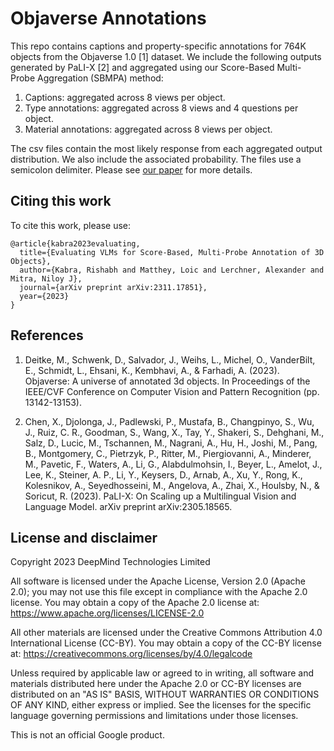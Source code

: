 # Objaverse Annotations

This repo contains captions and property-specific annotations for 764K objects
from the Objaverse 1.0 [1] dataset. We include the following outputs generated
by PaLI-X [2] and aggregated using our Score-Based Multi-Probe Aggregation
(SBMPA) method:

1.  Captions: aggregated across 8 views per object.
2.  Type annotations: aggregated across 8 views and 4 questions per object.
3.  Material annotations: aggregated across 8 views per object.

The csv files contain the most likely response from each aggregated output
distribution. We also include the associated probability. The files use a
semicolon delimiter. Please see [our paper](https://arxiv.org/abs/2311.17851)
for more details.

## Citing this work

To cite this work, please use:

```
@article{kabra2023evaluating,
  title={Evaluating VLMs for Score-Based, Multi-Probe Annotation of 3D Objects},
  author={Kabra, Rishabh and Matthey, Loic and Lerchner, Alexander and Mitra, Niloy J},
  journal={arXiv preprint arXiv:2311.17851},
  year={2023}
}
```

## References

1.  Deitke, M., Schwenk, D., Salvador, J., Weihs, L., Michel, O., VanderBilt, E., Schmidt, L., Ehsani, K., Kembhavi, A., & Farhadi, A. (2023). Objaverse: A universe of annotated 3d objects. In Proceedings of the IEEE/CVF Conference on Computer Vision and Pattern Recognition (pp. 13142-13153).

2. Chen, X., Djolonga, J., Padlewski, P., Mustafa, B., Changpinyo, S., Wu, J., Ruiz, C. R., Goodman, S., Wang, X., Tay, Y., Shakeri, S., Dehghani, M., Salz, D., Lucic, M., Tschannen, M., Nagrani, A., Hu, H., Joshi, M., Pang, B., Montgomery, C., Pietrzyk, P., Ritter, M., Piergiovanni, A., Minderer, M., Pavetic, F., Waters, A., Li, G., Alabdulmohsin, I., Beyer, L., Amelot, J., Lee, K., Steiner, A. P., Li, Y., Keysers, D., Arnab, A., Xu, Y., Rong, K., Kolesnikov, A., Seyedhosseini, M., Angelova, A., Zhai, X., Houlsby, N., & Soricut, R. (2023). PaLI-X: On Scaling up a Multilingual Vision and Language Model. arXiv preprint arXiv:2305.18565.


## License and disclaimer

Copyright 2023 DeepMind Technologies Limited

All software is licensed under the Apache License, Version 2.0 (Apache 2.0);
you may not use this file except in compliance with the Apache 2.0 license.
You may obtain a copy of the Apache 2.0 license at:
https://www.apache.org/licenses/LICENSE-2.0

All other materials are licensed under the Creative Commons Attribution 4.0
International License (CC-BY). You may obtain a copy of the CC-BY license at:
https://creativecommons.org/licenses/by/4.0/legalcode

Unless required by applicable law or agreed to in writing, all software and
materials distributed here under the Apache 2.0 or CC-BY licenses are
distributed on an "AS IS" BASIS, WITHOUT WARRANTIES OR CONDITIONS OF ANY KIND,
either express or implied. See the licenses for the specific language governing
permissions and limitations under those licenses.

This is not an official Google product.
